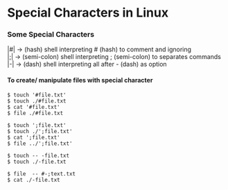 # Special Characters in Linux

### Some Special Characters      

|#|  ->  (hash) shell interpreting # (hash) to comment and ignoring     
|;|  ->  (semi-colon) shell interpreting ; (semi-colon) to separates commands       
|-|  ->  (dash) shell interpreting all after - (dash) as option     


#### To create/ manipulate files with special character 
```
$ touch '#file.txt'
$ touch ./#file.txt
$ cat '#file.txt'
$ file ./#file.txt

$ touch ';file.txt'
$ touch ./';file.txt'
$ cat ';file.txt'
$ file ../';file.txt'

$ touch -- -file.txt
$ touch ./-file.txt

$ file  -- #-;text.txt
$ cat ./-file.txt
```



